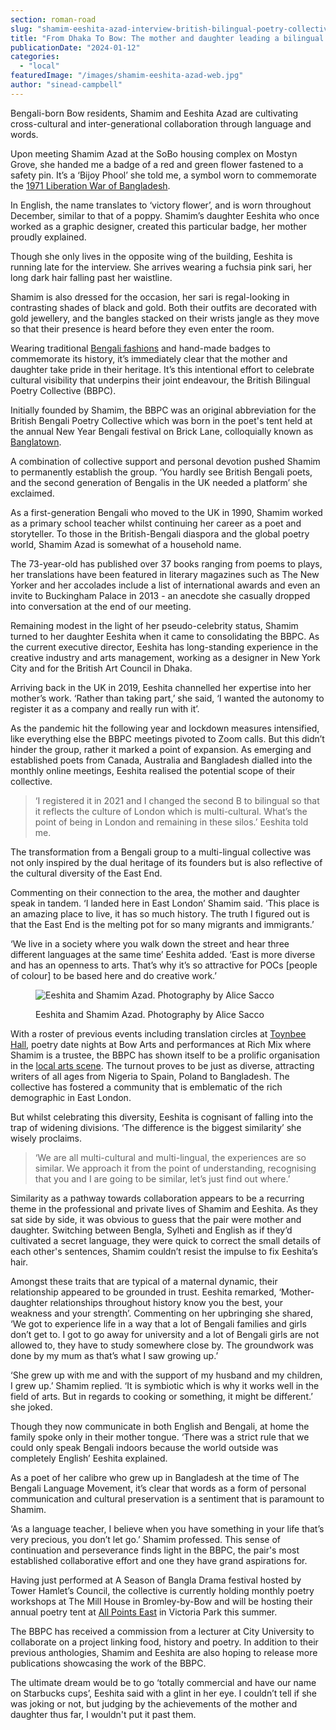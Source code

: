 ```yaml
---
section: roman-road
slug: "shamim-eeshita-azad-interview-british-bilingual-poetry-collective-bow"
title: "From Dhaka To Bow: The mother and daughter leading a bilingual poetry collective"
publicationDate: "2024-01-12"
categories: 
  - "local"
featuredImage: "/images/shamim-eeshita-azad-web.jpg"
author: "sinead-campbell"
---
```


Bengali-born Bow residents, Shamim and Eeshita Azad are cultivating cross-cultural and inter-generational collaboration through language and words. 

Upon meeting Shamim Azad at the SoBo housing complex on Mostyn Grove, she handed me a badge of a red and green flower fastened to a safety pin. It’s a ‘Bijoy Phool’ she told me, a symbol worn to commemorate the [1971 Liberation War of Bangladesh](https://whitechapellondon.co.uk/bangladeshi-independence-migration-east-london/). 

In English, the name translates to ‘victory flower’, and is worn throughout December, similar to that of a poppy. Shamim’s daughter Eeshita who once worked as a graphic designer, created this particular badge, her mother proudly explained. 

Though she only lives in the opposite wing of the building, Eeshita is running late for the interview. She arrives wearing a fuchsia pink sari, her long dark hair falling past her waistline. 

Shamim is also dressed for the occasion, her sari is regal-looking in contrasting shades of black and gold. Both their outfits are decorated with gold jewellery, and the bangles stacked on their wrists jangle as they move so that their presence is heard before they even enter the room. 

Wearing traditional [Bengali fashions](https://poplarlondon.co.uk/rahemur-rahman-fashion-designer/) and hand-made badges to commemorate its history, it’s immediately clear that the mother and daughter take pride in their heritage. It’s this intentional effort to celebrate cultural visibility that underpins their joint endeavour, the British Bilingual Poetry Collective (BBPC). 

Initially founded by Shamim, the BBPC was an original abbreviation for the British Bengali Poetry Collective which was born in the poet's tent held at the annual New Year Bengali festival on Brick Lane, colloquially known as [Banglatown](https://whitechapellondon.co.uk/trip-through-banglatown/). 

A combination of collective support and personal devotion pushed Shamim to permanently establish the group. ‘You hardly see British Bengali poets, and the second generation of Bengalis in the UK needed a platform’ she exclaimed. 

As a first-generation Bengali who moved to the UK in 1990, Shamim worked as a primary school teacher whilst continuing her career as a poet and storyteller. To those in the British-Bengali diaspora and the global poetry world, Shamim Azad is somewhat of a household name. 

The 73-year-old has published over 37 books ranging from poems to plays, her translations have been featured in literary magazines such as The New Yorker and her accolades include a list of international awards and even an invite to Buckingham Palace in 2013 - an anecdote she casually dropped into conversation at the end of our meeting. 

Remaining modest in the light of her pseudo-celebrity status, Shamim turned to her daughter Eeshita when it came to consolidating the BBPC. As the current executive director, Eeshita has long-standing experience in the creative industry and arts management, working as a designer in New York City and for the British Art Council in Dhaka. 

Arriving back in the UK in 2019, Eeshita channelled her expertise into her mother’s work. ‘Rather than taking part,’ she said, ‘I wanted the autonomy to register it as a company and really run with it’.

As the pandemic hit the following year and lockdown measures intensified, like everything else the BBPC meetings pivoted to Zoom calls. But this didn’t hinder the group, rather it marked a point of expansion. As emerging and established poets from Canada, Australia and Bangladesh dialled into the monthly online meetings, Eeshita realised the potential scope of their collective. 

> ‘I registered it in 2021 and I changed the second B to bilingual so that it reflects the culture of London which is multi-cultural. What’s the point of being in London and remaining in these silos.’ Eeshita told me.

The transformation from a Bengali group to a multi-lingual collective was not only inspired by the dual heritage of its founders but is also reflective of the cultural diversity of the East End. 

Commenting on their connection to the area, the mother and daughter speak in tandem. ‘I landed here in East London’ Shamim said. ‘This place is an amazing place to live, it has so much history. The truth I figured out is that the East End is the melting pot for so many migrants and immigrants.’

‘We live in a society where you walk down the street and hear three different languages at the same time’ Eeshita added. ‘East is more diverse and has an openness to arts. That’s why it’s so attractive for POCs \[people of colour\] to be based here and do creative work.’ 

<figure>

![Eeshita and Shamim Azad. Photography by Alice Sacco](/images/Shamim-eeshita-azad-1024x683.jpg)

<figcaption>

Eeshita and Shamim Azad. Photography by Alice Sacco

</figcaption>

</figure>

With a roster of previous events including translation circles at [Toynbee Hall](https://whitechapellondon.co.uk/toynbee-hall-reducing-poverty-in-tower-hamlets/), poetry date nights at Bow Arts and performances at Rich Mix where Shamim is a trustee, the BBPC has shown itself to be a prolific organisation in the [local arts scene](https://romanroadlondon.com/culture/art/). The turnout proves to be just as diverse, attracting writers of all ages from Nigeria to Spain, Poland to Bangladesh. The collective has fostered a community that is emblematic of the rich demographic in East London. 

But whilst celebrating this diversity, Eeshita is cognisant of falling into the trap of widening divisions. ‘The difference is the biggest similarity’ she wisely proclaims.

> ‘We are all multi-cultural and multi-lingual, the experiences are so similar. We approach it from the point of understanding, recognising that you and I are going to be similar, let’s just find out where.’

Similarity as a pathway towards collaboration appears to be a recurring theme in the professional and private lives of Shamim and Eeshita. As they sat side by side, it was obvious to guess that the pair were mother and daughter. Switching between Bengla, Sylheti and English as if they’d cultivated a secret language, they were quick to correct the small details of each other's sentences, Shamim couldn’t resist the impulse to fix Eeshita’s hair. 

Amongst these traits that are typical of a maternal dynamic, their relationship appeared to be grounded in trust. Eeshita remarked, ‘Mother-daughter relationships throughout history know you the best, your weakness and your strength’. Commenting on her upbringing she shared, ‘We got to experience life in a way that a lot of Bengali families and girls don’t get to. I got to go away for university and a lot of Bengali girls are not allowed to, they have to study somewhere close by. The groundwork was done by my mum as that’s what I saw growing up.’

‘She grew up with me and with the support of my husband and my children, I grew up.’ Shamim replied. ‘It is symbiotic which is why it works well in the field of arts. But in regards to cooking or something, it might be different.’ she joked.  

Though they now communicate in both English and Bengali, at home the family spoke only in their mother tongue. ‘There was a strict rule that we could only speak Bengali indoors because the world outside was completely English’ Eeshita explained. 

As a poet of her calibre who grew up in Bangladesh at the time of The Bengali Language Movement, it’s clear that words as a form of personal communication and cultural preservation is a sentiment that is paramount to Shamim.

‘As a language teacher, I believe when you have something in your life that’s very precious, you don’t let go.’ Shamim professed. This sense of continuation and perseverance finds light in the BBPC, the pair's most established collaborative effort and one they have grand aspirations for. 

Having just performed at A Season of Bangla Drama festival hosted by Tower Hamlet’s Council, the collective is currently holding monthly poetry workshops at The Mill House in Bromley-by-Bow and will be hosting their annual poetry tent at [All Points East](https://romanroadlondon.com/notices/all-points-east-2024-tickets-on-sale-now/) in Victoria Park this summer. 

The BBPC has received a commission from a lecturer at City University to collaborate on a project linking food, history and poetry. In addition to their previous anthologies, Shamim and Eeshita are also hoping to release more publications showcasing the work of the BBPC.

The ultimate dream would be to go ‘totally commercial and have our name on Starbucks cups’, Eeshita said with a glint in her eye. I couldn’t tell if she was joking or not, but judging by the achievements of the mother and daughter thus far, I wouldn't put it past them.
